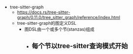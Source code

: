 - tree-sitter-graph
	- https://docs.rs/tree-sitter-graph/0.11.0/tree_sitter_graph/reference/index.html
	- tree-sitter-graph的图定义DSL
		- 图DSL由一个或多个节(stanzas)组成
			- 每个节以tree-sitter查询模式开始
				-